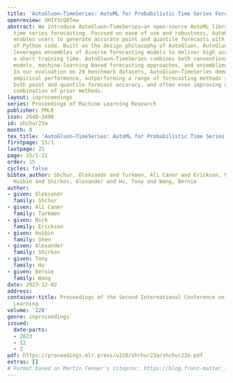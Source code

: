 ```yaml
---
title: 'AutoGluon–TimeSeries: AutoML for Probabilistic Time Series Forecasting'
openreview: XHIY3cQ8Tew
abstract: We introduce AutoGluon–TimeSeries—an open-source AutoML library for probabilistic
  time series forecasting. Focused on ease of use and robustness, AutoGluon-TimeSeries
  enables users to generate accurate point and quantile forecasts with just 3 lines
  of Python code. Built on the design philosophy of AutoGluon, AutoGluon–TimeSeries
  leverages ensembles of diverse forecasting models to deliver high accuracy within
  a short training time. AutoGluon–TimeSeries combines both conventional statistical
  models, machine-learning based forecasting approaches, and ensembling techniques.
  In our evaluation on 29 benchmark datasets, AutoGluon–TimeSeries demonstrates strong
  empirical performance, outperforming a range of forecasting methods in terms of
  both point and quantile forecast accuracy, and often even improving upon the best-in-hindsight
  combination of prior methods.
layout: inproceedings
series: Proceedings of Machine Learning Research
publisher: PMLR
issn: 2640-3498
id: shchur23a
month: 0
tex_title: 'AutoGluon–TimeSeries: AutoML for Probabilistic Time Series Forecasting'
firstpage: 15/1
lastpage: 21
page: 15/1-21
order: 15
cycles: false
bibtex_author: Shchur, Oleksandr and Turkmen, Ali Caner and Erickson, Nick and Shen,
  Huibin and Shirkov, Alexander and Hu, Tony and Wang, Bernie
author:
- given: Oleksandr
  family: Shchur
- given: Ali Caner
  family: Turkmen
- given: Nick
  family: Erickson
- given: Huibin
  family: Shen
- given: Alexander
  family: Shirkov
- given: Tony
  family: Hu
- given: Bernie
  family: Wang
date: 2023-12-02
address:
container-title: Proceedings of the Second International Conference on Automated Machine
  Learning
volume: '228'
genre: inproceedings
issued:
  date-parts:
  - 2023
  - 12
  - 2
pdf: https://proceedings.mlr.press/v228/shchur23a/shchur23a.pdf
extras: []
# Format based on Martin Fenner's citeproc: https://blog.front-matter.io/posts/citeproc-yaml-for-bibliographies/
---
```

